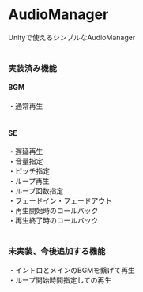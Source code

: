 # AudioManager
Unityで使えるシンプルなAudioManager<br>
<br>
### 実装済み機能<br>
#### BGM<br>
・通常再生<br>
<br>
#### SE<br>
・遅延再生<br>
・音量指定<br>
・ピッチ指定<br>
・ループ再生<br>
・ループ回数指定<br>
・フェードイン・フェードアウト<br>
・再生開始時のコールバック<br>
・再生終了時のコールバック<br>
<br>
### 未実装、今後追加する機能<br>
・イントロとメインのBGMを繋げて再生<br>
・ループ開始時間指定しての再生<br>
